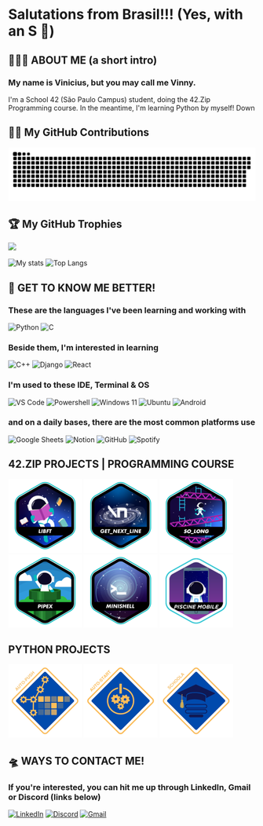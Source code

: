 # Salutations from Brasil!!! (Yes, with an S 🤭)
## 🙋🏽‍♂️ ABOUT ME (a short intro)
### My name is Vinicius, but you may call me Vinny.
I'm a School 42 (São Paulo Campus) student, doing the 42.Zip Programming course. In the meantime, I'm learning Python by myself! Down

## 🤝🏽 My GitHub Contributions
<picture>
  <source media="(prefers-color-scheme: dark)" srcset="https://raw.githubusercontent.com/vgomes-p/vgomes-p/output/github-snake-dark.svg" />
  <source media="(prefers-color-scheme: light)" srcset="https://raw.githubusercontent.com/vgomes-p/vgomes-p/output/github-snake.svg" />
  <img alt="github-snake" src="https://raw.githubusercontent.com/vgomes-p/vgomes-p/output/github-snake.svg" />
</picture>

## 🏆 My GitHub Trophies
![](https://github-profile-trophy.vercel.app/?username=vgomes-p&theme=radical&no-frame=false&no-bg=false&margin-w=4)

![My stats](https://github-readme-stats.vercel.app/api?username=vgomes-p&show_icons=true&theme=merko)
![Top Langs](https://github-readme-stats.vercel.app/api/top-langs/?username=vgomes-p&layout=compact&theme=merko)


## 👀 GET TO KNOW ME BETTER!
### These are the languages I've been learning and working with
![Python](https://img.shields.io/badge/Python-14354C?style=for-the-badge&logo=python&logoColor=white)
![C](https://img.shields.io/badge/C-00599C?style=for-the-badge&logo=c&logoColor=white)
### Beside them, I'm interested in learning
![C++](https://img.shields.io/badge/C%2B%2B-00599C?style=for-the-badge&logo=c%2B%2B&logoColor=white)
![Django](https://img.shields.io/badge/Django-092E20?style=for-the-badge&logo=django&logoColor=white)
![React](https://img.shields.io/badge/React-20232A?style=for-the-badge&logo=react&logoColor=61DAFB)
### I'm used to these IDE, Terminal & OS 
![VS Code](https://img.shields.io/badge/Visual_Studio_Code-0078D4?style=for-the-badge&logo=visual%20studio%20code&logoColor=white)
![Powershell](https://img.shields.io/badge/powershell-5391FE?style=for-the-badge&logo=powershell&logoColor=white)
![Windows 11](https://img.shields.io/badge/Windows-0078D6?style=for-the-badge&logo=windows&logoColor=white)
![Ubuntu](https://img.shields.io/badge/Ubuntu-E95420?style=for-the-badge&logo=ubuntu&logoColor=white)
![Android](https://img.shields.io/badge/Android-3DDC84?style=for-the-badge&logo=android&logoColor=white)
### and on a daily bases, there are the most common platforms use
![Google Sheets](https://img.shields.io/badge/Google%20Sheets-34A853?style=for-the-badge&logo=google-sheets&logoColor=white)
![Notion](https://img.shields.io/badge/Notion-000000?style=for-the-badge&logo=notion&logoColor=white)
![GitHub](https://img.shields.io/badge/GitHub-100000?style=for-the-badge&logo=github&logoColor=white)
![Spotify](https://img.shields.io/badge/Spotify-1ED760?&style=for-the-badge&logo=spotify&logoColor=white)

## 42.ZIP PROJECTS | PROGRAMMING COURSE
[![LIBFT](42badges/libfte.png)](https://github.com/vgomes-p/libft-42)
[![GNL](42badges/get_next_linee.png)](https://github.com/vgomes-p/get_next_line-42)
[![SO_LONG](42badges/so_longe.png)](https://github.com/vgomes-p/so_long-42)
[![PIPEX](42badges/pipexe.png)](https://github.com/vgomes-p/pipex-42)
[![MINISHELL](42badges/minishelle.png)](https://github.com/vgomes-p/minishell-42)
[![MOBILE](42badges/mobilee.png)](https://github.com/vgomes-p/mobile_piscine-42)

## PYTHON PROJECTS
[![AUTO PUSH](pybadges/showcase/auto_push.png)](https://github.com/vgomes-p/auto_push)
[![AUTO START](pybadges/showcase/auto_start.png)](https://github.com/vgomes-p/Coder-Auto-Start)
[![SCHOOLA](pybadges/showcase/schoola.png)](https://github.com/vgomes-p/schoola)


## 🛸 WAYS TO CONTACT ME!
### If you're interested, you can hit me up through LinkedIn, Gmail or Discord (links below)
[![LinkedIn](https://img.shields.io/badge/LinkedIn-0077B5?style=for-the-badge&logo=linkedin&logoColor=white)](https://www.linkedin.com/in/vinied-gpereira/)
[![Discord](https://img.shields.io/badge/Discord-7289DA?style=for-the-badge&logo=discord&logoColor=white)](https://discord.com/users/1226967137533558977)
[![Gmail](https://img.shields.io/badge/Gmail-D14836?style=for-the-badge&logo=gmail&logoColor=white)](vinied.contact@gmail.com)
